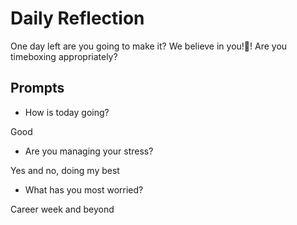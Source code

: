 # Daily Reflection

One day left are you going to make it? We believe in you!💖! Are you timeboxing appropriately?

## Prompts

- How is today going?

Good

- Are you managing your stress?

Yes and no, doing my best

- What has you most worried?

Career week and beyond
